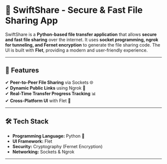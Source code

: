 # 🚀 SwiftShare - Secure & Fast File Sharing App

SwiftShare is a **Python-based file transfer application** that allows **secure and fast file sharing** over the internet. It uses **socket programming, ngrok for tunneling, and Fernet encryption** to generate the file sharing code. The UI is built with **Flet**, providing a modern and user-friendly experience.

---

## 📌 Features
✔ **Peer-to-Peer File Sharing** via Sockets 🌐  
✔ **Dynamic Public Links** using Ngrok 🔗  
✔ **Real-Time Transfer Progress Tracking** 📊  
✔ **Cross-Platform UI** with Flet 🎨  

---

## 🛠 Tech Stack
- **Programming Language:** Python 🐍  
- **UI Framework:** Flet  
- **Security:** Cryptography (Fernet Encryption)  
- **Networking:** Sockets & Ngrok  

---
